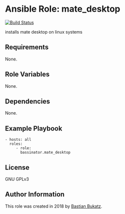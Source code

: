 # Ansible Role: mate_desktop

[![Build Status](https://travis-ci.com/Bassinator/ansible-role-mate-desktop.svg?branch=master)](https://travis-ci.com/Bassinator/ansible-role-mate-desktop)

installs mate desktop on linux systems

## Requirements

None.

## Role Variables

None.

## Dependencies

None.

## Example Playbook


    - hosts: all
      roles:
         - role:
           bassinator.mate_desktop

## License

GNU GPLv3

## Author Information
This role was created in 2018 by [Bastian Bukatz](https://bassinator.github.io).
